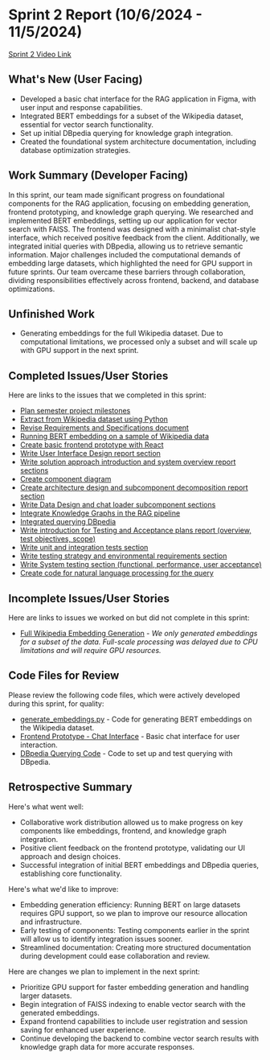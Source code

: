 # Sprint 2 Report (10/6/2024 - 11/5/2024)

[Sprint 2 Video Link](https://www.youtube.com/watch?v=UCjLWCaOBvQ)

## What's New (User Facing)
* Developed a basic chat interface for the RAG application in Figma, with user input and response capabilities.
* Integrated BERT embeddings for a subset of the Wikipedia dataset, essential for vector search functionality.
* Set up initial DBpedia querying for knowledge graph integration.
* Created the foundational system architecture documentation, including database optimization strategies.

## Work Summary (Developer Facing)
In this sprint, our team made significant progress on foundational components for the RAG application, focusing on embedding generation, frontend prototyping, and knowledge graph querying. We researched and implemented BERT embeddings, setting up our application for vector search with FAISS. The frontend was designed with a minimalist chat-style interface, which received positive feedback from the client. Additionally, we integrated initial queries with DBpedia, allowing us to retrieve semantic information. Major challenges included the computational demands of embedding large datasets, which highlighted the need for GPU support in future sprints. Our team overcame these barriers through collaboration, dividing responsibilities effectively across frontend, backend, and database optimizations.

## Unfinished Work
* Generating embeddings for the full Wikipedia dataset. Due to computational limitations, we processed only a subset and will scale up with GPU support in the next sprint.

## Completed Issues/User Stories
Here are links to the issues that we completed in this sprint:

* [Plan semester project milestones](https://github.com/mollyiverson/ACME10-HE-RAGApp/issues/36)
* [Extract from Wikipedia dataset using Python](https://github.com/mollyiverson/ACME10-HE-RAGApp/issues/38)
* [Revise Requirements and Specifications document](https://github.com/mollyiverson/ACME10-HE-RAGApp/issues/39)
* [Running BERT embedding on a sample of Wikipedia data](https://github.com/mollyiverson/ACME10-HE-RAGApp/issues/42)
* [Create basic frontend prototype with React](https://github.com/mollyiverson/ACME10-HE-RAGApp/issues/44)
* [Write User Interface Design report section](https://github.com/mollyiverson/ACME10-HE-RAGApp/issues/45)
* [Write solution approach introduction and system overview report sections](https://github.com/mollyiverson/ACME10-HE-RAGApp/issues/46)
* [Create component diagram](https://github.com/mollyiverson/ACME10-HE-RAGApp/issues/47)
* [Create architecture design and subcomponent decomposition report section](https://github.com/mollyiverson/ACME10-HE-RAGApp/issues/48)
* [Write Data Design and chat loader subcomponent sections](https://github.com/mollyiverson/ACME10-HE-RAGApp/issues/49)
* [Integrate Knowledge Graphs in the RAG pipeline](https://github.com/mollyiverson/ACME10-HE-RAGApp/issues/51)
* [Integrated querying DBpedia](https://github.com/mollyiverson/ACME10-HE-RAGApp/issues/52)
* [Write introduction for Testing and Acceptance plans report (overview, test objectives, scope)](https://github.com/mollyiverson/ACME10-HE-RAGApp/issues/53)
* [Write unit and integration tests section](https://github.com/mollyiverson/ACME10-HE-RAGApp/issues/54)
* [Write testing strategy and environmental requirements section](https://github.com/mollyiverson/ACME10-HE-RAGApp/issues/55)
* [Write System testing section (functional, performance, user acceptance)](https://github.com/mollyiverson/ACME10-HE-RAGApp/issues/56)
* [Create code for natural language processing for the query](https://github.com/mollyiverson/ACME10-HE-RAGApp/issues/57)

## Incomplete Issues/User Stories
Here are links to issues we worked on but did not complete in this sprint:

* [Full Wikipedia Embedding Generation](https://github.com/mollyiverson/ACME10-HE-RAGApp/issues/50) - *We only generated embeddings for a subset of the data. Full-scale processing was delayed due to CPU limitations and will require GPU resources.*

## Code Files for Review
Please review the following code files, which were actively developed during this sprint, for quality:
* [generate_embeddings.py](https://github.com/mollyiverson/ACME10-HE-RAGApp/blob/main/src/data/generate_embeddings.py) - Code for generating BERT embeddings on the Wikipedia dataset.
* [Frontend Prototype - Chat Interface](https://github.com/mollyiverson/ACME10-HE-RAGApp/blob/main/frontend/chat_interface.js) - Basic chat interface for user interaction.
* [DBpedia Querying Code](https://github.com/mollyiverson/ACME10-HE-RAGApp/blob/main/backend/dbpedia_query.py) - Code to set up and test querying with DBpedia.

## Retrospective Summary
Here's what went well:
* Collaborative work distribution allowed us to make progress on key components like embeddings, frontend, and knowledge graph integration.
* Positive client feedback on the frontend prototype, validating our UI approach and design choices.
* Successful integration of initial BERT embeddings and DBpedia queries, establishing core functionality.

Here's what we'd like to improve:
* Embedding generation efficiency: Running BERT on large datasets requires GPU support, so we plan to improve our resource allocation and infrastructure.
* Early testing of components: Testing components earlier in the sprint will allow us to identify integration issues sooner.
* Streamlined documentation: Creating more structured documentation during development could ease collaboration and review.

Here are changes we plan to implement in the next sprint:
* Prioritize GPU support for faster embedding generation and handling larger datasets.
* Begin integration of FAISS indexing to enable vector search with the generated embeddings.
* Expand frontend capabilities to include user registration and session saving for enhanced user experience.
* Continue developing the backend to combine vector search results with knowledge graph data for more accurate responses.
